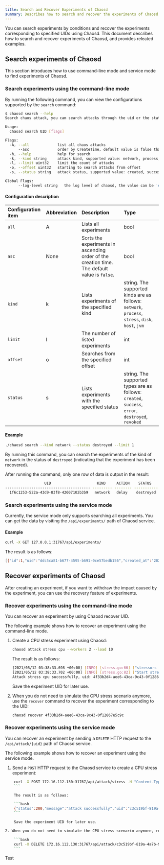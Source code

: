 ```yaml
---
title: Search and Recover Experiments of Chaosd
summary: Describes how to search and recover the experiments of Chaosd, and provide related examples.
---
```


You can search experiments by conditions and recover the experiments corresponding to specified UIDs using Chaosd. This document describes how to search and recover experiments of Chaosd, and provides releated examples.

## Search experiments of Chaosd

This section introduces how to use command-line mode and service mode to find experiments of Chaosd.

### Search experiments using the command-line mode

By running the following command, you can view the configurations supported by the `search` command:

```bash
$ chaosd search --help
Search chaos attack, you can search attacks through the uid or the state of the attack

Usage:
  chaosd search UID [flags]

Flags:
  -A, --all             list all chaos attacks
      --asc             order by CreateTime, default value is false that means order by CreateTime desc
  -h, --help            help for search
  -k, --kind string     attack kind, supported value: network, process, stress, disk, host, jvm
  -l, --limit uint32    limit the count of attacks
  -o, --offset uint32   starting to search attacks from offset
  -s, --status string   attack status, supported value: created, success, error, destroyed, revoked

Global Flags:
      --log-level string   the log level of chaosd, the value can be 'debug', 'info', 'warn' and 'error'
```

#### Configuration description

| Configuration item | Abbreviation | Description | Type |
| :-- | :-- | :-- | :-- |
| `all` | A | Lists all experiments | bool |
| `asc` | None | Sorts the experiments in ascending order of the creation time. The default value is `false`. | bool |
| `kind` | k | Lists experiments of the specified kind | string. The supported kinds are as follows: `network`, `process`, `stress`, `disk`, `host`, `jvm` |
| `limit` | l | The number of listed experiments | int |
| `offset` | o | Searches from the specified offset | int |
| `status` | s | Lists experiments with the specified status | string. The supported types are as follows: `created`, `success`, `error`, `destroyed`, `revoked` |

#### Example

```bash
./chaosd search --kind network --status destroyed --limit 1
```

By running this command, you can search the experiments of the kind of `network` in the status of `destroyed` (indicating that the experiment has been recovered).

After running the command, only one row of data is output in the result:

```bash
                  UID                     KIND     ACTION    STATUS            CREATE TIME                                                                                                                  CONFIGURATION
--------------------------------------- --------- -------- ----------- --------------------------- ---------------------------------------------------------------------------------------------------------------------------------------------------------------------------------------------------------------------------------
  1f6c1253-522a-43d9-83f8-42607102b3b9   network   delay    destroyed   2021-11-02T15:14:07+08:00   {"schedule":"","duration":"","action":"delay","kind":"network","uid":"1f6c1253-522a-43d9-83f8-42607102b3b9","latency":"2s","jitter":"0ms","correlation":"0","device":"eth0","ip-address":"220.181.38.251","ip-protocol":"all"}
```

### Search experiments using the service mode

Currently, the service mode only supports searching all experiments. You can get the data by visiting the `/api/experiments/` path of Chaosd service.

#### Example

```bash
curl -X GET 127.0.0.1:31767/api/experiments/
```

The result is as follows:

```bash
[{"id":1,"uid":"ddc5ca81-b677-4595-b691-0ce57bedb156","created_at":"2021-10-18T16:01:18.563542491+08:00","updated_at":"2021-10-18T16:07:27.87111393+08:00","status":"success","kind":"stress","action":"mem","recover_command":"{\"schedule\":\"\",\"duration\":\"\",\"action\":\"mem\",\"kind\":\"stress\",\"uid\":\"ddc5ca81-b677-4595-b691-0ce57bedb156\",\"Load\":0,\"Workers\":0,\"Size\":\"100MB\",\"Options\":null,\"StressngPid\":0}","launch_mode":"svr"}]
```

## Recover experiments of Chaosd

After creating an experiment, if you want to withdraw the impact caused by the experiment, you can use the recovery feature of experiments.

### Recover experiments using the command-line mode

You can recover an experiment by using Chaosd recover UID.

The following example shows how to recover an experiment using the command-line mode.

1. Create a CPU stress experiment using Chaosd:

   ```bash
   chaosd attack stress cpu --workers 2 --load 10
   ```

   The result is as follows:

   ```bash
   [2021/05/12 03:38:33.698 +00:00] [INFO] [stress.go:66] ["stressors normalize"] [arguments=" --cpu 2 --cpu-load 10"]
   [2021/05/12 03:38:33.702 +00:00] [INFO] [stress.go:82] ["Start stress-ng process successfully"] [command="/usr/bin/stress-ng --cpu 2 --cpu-load 10"] [Pid=27483]
   Attack stress cpu successfully, uid: 4f33b2d4-aee6-43ca-9c43-0f12867e5c9c
   ```

   Save the experiment UID for later use.

2. When you do not need to simulate the CPU stress scenario anymore, use the `recover` command to recover the experiment corresponding to the UID:

   ```bash
   chaosd recover 4f33b2d4-aee6-43ca-9c43-0f12867e5c9c
   ```

### Recover experiments using the service mode

You can recover an experiment by sending a `DELETE` HTTP request to the `/api/attack/{uid}` path of Chaosd service.

The following example shows how to recover an experiment using the service mode.

1. Send a `POST` HTTP request to the Chaosd service to create a CPU stress experiment:

````bash
    curl -X POST 172.16.112.130:31767/api/attack/stress -H "Content-Type:application/json" -d '{"load":10, "action":"cpu","workers":1}'
    ```

    The result is as follows:

    ```bash
    {"status":200,"message":"attack successfully","uid":"c3c519bf-819a-4a7b-97fb-e3d0814481fa"}
    ```

    Save the experiment UID for later use.

2. When you do not need to simulate the CPU stress scenario anymore, run the following command to recover the experiment corresponding to the UID:

    ```bash
    curl -X DELETE 172.16.112.130:31767/api/attack/c3c519bf-819a-4a7b-97fb-e3d0814481fa
    ```
````

Test
